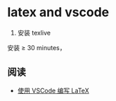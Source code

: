 # latex and vscode

1. 安装 texlive

安装 ≥ 30 minutes，

## 阅读

- [使用 VSCode 编写 LaTeX](https://zhuanlan.zhihu.com/p/38178015)
